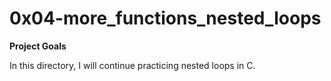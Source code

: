 # 0x04-more_functions_nested_loops

**Project Goals**

In this directory, I will continue practicing nested loops in C.